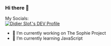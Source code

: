 ### Hi there 👋

My Socials:  
[![Didier Slof.'s DEV Profile](https://img.icons8.com/windows/48/000000/dev.png)](https://dev.to/djslof)

- 🔭 I’m currently working on The Sophie Project
- 🌱 I’m currently learning JavaScript

